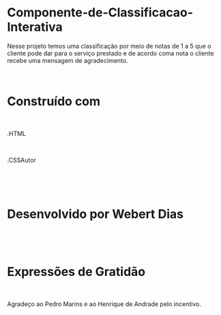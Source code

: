 # Componente-de-Classificacao-Interativa

<p>Nesse projeto temos uma classificação por meio de notas de 1 a 5 que o cliente pode dar para o serviço prestado e 
de acordo coma nota o cliente recebe uma mensagem de agradecimento.</p><br>

<h1>Construído com</h1><br>
<p>.HTML</p><br>
<p>.CSS</P.

<h1>Autor<h1><br>
<p>Desenvolvido por Webert Dias</p><br>

<h1>Expressões de Gratidão</h1><br>

<p>Agradeço ao Pedro Marins e ao Henrique de Andrade pelo incentivo.</p>
